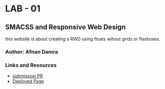 # LAB - 01

## SMACSS and Responsive Web Design
this website is about creating a RWD using floats wihout grids or flexboxes.

### Author: Afnan Damra

### Links and Resources
* [submission PR](https://github.com/afnandamra/lab-01/pull/1)
* [Deployed Page](https://afnandamra.github.io/lab-01/)

<!-- ### Reflections and Comments
*  -->
